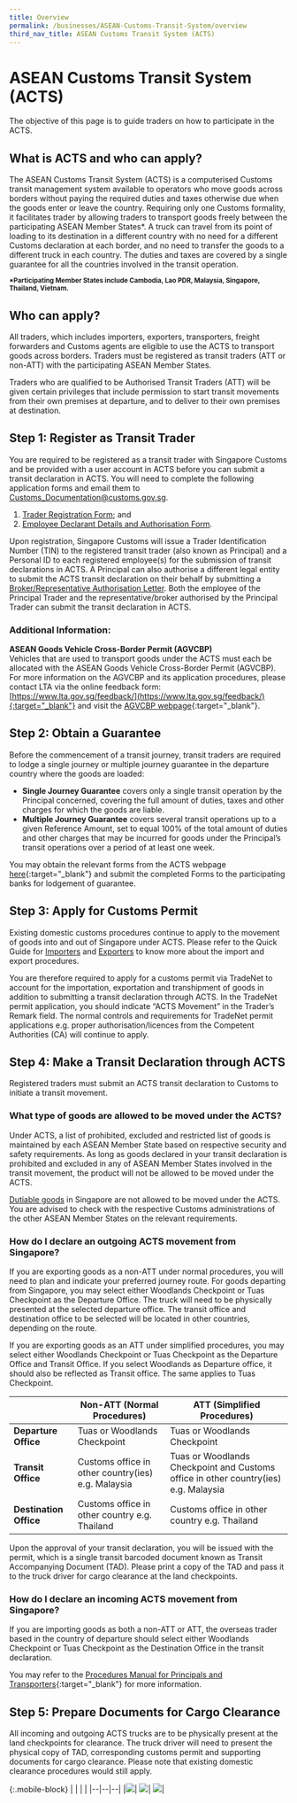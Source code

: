 ```yaml
---
title: Overview
permalink: /businesses/ASEAN-Customs-Transit-System/overview
third_nav_title: ASEAN Customs Transit System (ACTS)
---
```

# ASEAN Customs Transit System (ACTS)

The objective of this page is to guide traders on how to participate in the ACTS.

## What is ACTS and who can apply? 

The ASEAN Customs Transit System (ACTS) is a computerised Customs transit management system available to operators who move goods across borders without paying the required duties and taxes otherwise due when the goods enter or leave the country.  Requiring only one Customs formality, it facilitates trader by allowing traders to transport goods freely between the participating ASEAN Member States*.  A truck can travel from its point of loading to its destination in a different country with no need for a different Customs declaration at each border, and no need to transfer the goods to a different truck in each country.  The duties and taxes are covered by a single guarantee for all the countries involved in the transit operation. <br>

<sup>**\*Participating Member States include Cambodia, Lao PDR, Malaysia, Singapore, Thailand, Vietnam.**

## Who can apply?

All traders, which includes importers, exporters, transporters, freight forwarders and Customs agents are eligible to use the ACTS to transport goods across borders.  Traders must be registered as transit traders (ATT or non-ATT) with the participating ASEAN Member States.

Traders who are qualified to be Authorised Transit Traders (ATT) will be given certain privileges that include permission to start transit movements from their own premises at departure, and to deliver to their own premises at destination.

## Step 1: Register as Transit Trader

You are required to be registered as a transit trader with Singapore Customs and be provided with a user account in ACTS before you can submit a transit declaration in ACTS. 
You will need to complete the following application forms and email them to [Customs_Documentation@customs.gov.sg](mailto:Customs_Documentation@customs.gov.sg).

   1. [Trader Registration Form](/eservices/customs-forms-and-service-links); and
   2. [Employee Declarant Details and Authorisation Form](/eservices/customs-forms-and-service-links).

Upon registration, Singapore Customs will issue a Trader Identification Number (TIN) to the registered transit trader (also known as Principal) and a Personal ID to each registered employee(s) for the submission of transit declarations in ACTS. A Principal can also authorise a different legal entity to submit the ACTS transit declaration on their behalf by submitting a [Broker/Representative Authorisation Letter](/eservices/customs-forms-and-service-links). Both the employee of the Principal Trader and the representative/broker authorised by the Principal Trader can submit the transit declaration in ACTS.

### Additional Information:
**ASEAN Goods Vehicle Cross-Border Permit (AGVCBP)**<br>
Vehicles that are used to transport goods under the ACTS must each be allocated with the ASEAN Goods Vehicle Cross-Border Permit (AGVCBP). For more information on the AGVCBP and its application procedures, please contact LTA via the online feedback form: [https://www.lta.gov.sg/feedback/](https://www.lta.gov.sg/feedback/){:target="_blank"} and visit the [AGVCBP webpage](https://acts.asean.org/traders-guide/ASEAN-goods){:target="_blank"}. 

## Step 2: Obtain a Guarantee

Before the commencement of a transit journey, transit traders are required to lodge a single journey or multiple journey guarantee in the departure country where the goods are loaded:<br>
   - **Single Journey Guarantee** covers only a single transit operation by the Principal concerned, covering the full amount of duties, taxes and other charges for which the goods are liable.<br> 
   - **Multiple Journey Guarantee** covers several transit operations up to a given Reference Amount, set to equal 100% of the total amount of duties and other charges that may be incurred for goods under the Principal’s transit operations over a period of at least one week.
 
You may obtain the relevant forms from the ACTS webpage [here](https://acts.asean.org/traders-guide/guarantee){:target="_blank"} and submit the completed Forms to the participating banks for lodgement of guarantee.

## Step 3: Apply for Customs Permit

Existing domestic customs procedures continue to apply to the movement of goods into and out of Singapore under ACTS. Please refer to the Quick Guide for [Importers](/businesses/importing-goods/overview) and [Exporters](/businesses/exporting-goods/overview) to know more about the import and export procedures.

You are therefore required to apply for a customs permit via TradeNet to account for the importation, exportation and transhipment of goods in addition to submitting a transit declaration through ACTS. In the TradeNet permit application, you should indicate “ACTS Movement” in the Trader’s Remark field.  The normal controls and requirements for TradeNet permit applications e.g. proper authorisation/licences from the Competent Authorities (CA) will continue to apply.

## Step 4: Make a Transit Declaration through ACTS

Registered traders must submit an ACTS transit declaration to Customs to initiate a transit movement. 

### What type of goods are allowed to be moved under the ACTS?
Under ACTS, a list of prohibited, excluded and restricted list of goods is maintained by each ASEAN Member State based on respective security and safety requirements. As long as goods declared in your transit declaration is prohibited and excluded in any of ASEAN Member States involved in the transit movement, the product will not be allowed to be moved under the ACTS.

[Dutiable goods](/businesses/valuation-duties-taxes-and-fees/duties-and-dutiable-goods) in Singapore are not allowed to be moved under the ACTS. You are advised to check with the respective Customs administrations of the other ASEAN Member States on the relevant requirements.

### How do I declare an outgoing ACTS movement from Singapore?
If you are exporting goods as a non-ATT under normal procedures, you will need to plan and indicate your preferred journey route. For goods departing from Singapore, you may select either Woodlands Checkpoint or Tuas Checkpoint as the Departure Office. The truck will need to be physically presented at the selected departure office. The transit office and destination office to be selected will be located in other countries, depending on the route.

If you are exporting goods as an ATT under simplified procedures, you may select either Woodlands Checkpoint or Tuas Checkpoint as the Departure Office and Transit Office. If you select Woodlands as Departure office, it should also be reflected as Transit office. The same applies to Tuas Checkpoint.

|  |**Non-ATT (Normal Procedures)**|**ATT (Simplified Procedures)**  |
|--|--|--|
|**Departure Office**|Tuas or Woodlands Checkpoint |	Tuas or Woodlands Checkpoint|
|**Transit Office**|	Customs office in other country(ies) e.g. Malaysia|Tuas or Woodlands Checkpoint and Customs office in other country(ies) e.g. Malaysia|
|**Destination Office**|	Customs office in other country e.g. Thailand |	Customs office in other country e.g. Thailand|

Upon the approval of your transit declaration, you will be issued with the permit, which is a single transit barcoded document known as Transit Accompanying Document (TAD). Please print a copy of the TAD and pass it to the truck driver for cargo clearance at the land checkpoints.

### How do I declare an incoming ACTS movement from Singapore?
If you are importing goods as both a non-ATT or ATT, the overseas trader based in the country of departure should select either Woodlands Checkpoint or Tuas Checkpoint as the Destination Office in the transit declaration. 

You may refer to the [Procedures Manual for Principals and Transporters](https://acts.asean.org/traders-guide/procedures-manual-principals-and-transporters){:target="_blank"} for more information.

## Step 5: Prepare Documents for Cargo Clearance
All incoming and outgoing ACTS trucks are to be physically present at the land checkpoints for clearance. The truck driver will need to present the physical copy of TAD, corresponding customs permit and supporting documents for cargo clearance. 
Please note that existing domestic clearance procedures would still apply.

{:.mobile-block}
|  |  |  |
|--|--|--|
|[![](/images/ACTS/Amendments-and-Cancellation.jpg)](/businesses/ASEAN-Customs-Transit-System/overview/amendments-and-cancellation-of-transit-declaration)| [![](/images/ACTS/Customs-Forms-&-Service-Links.jpg)](/eservices/customs-forms-and-service-links)| [![](/images/ACTS/Useful-Links.jpg)](/businesses/ASEAN-Customs-Transit-System/overview/useful-links)|  

